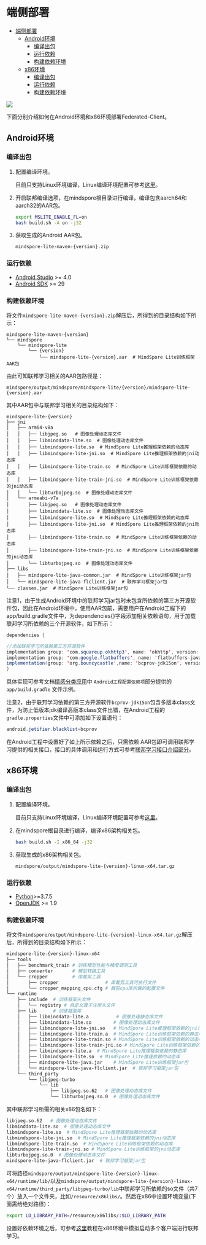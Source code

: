 # 端侧部署

<!-- TOC -->

- [端侧部署](#端侧部署)
    - [Android环境](#android环境)
        - [编译出包](#编译出包)
        - [运行依赖](#运行依赖)
        - [构建依赖环境](#构建依赖环境)
    - [x86环境](#x86环境)
        - [编译出包](#编译出包-1)
        - [运行依赖](#运行依赖-1)
        - [构建依赖环境](#构建依赖环境-1)

<!-- /TOC -->

<a href="https://gitee.com/mindspore/docs/blob/master/docs/federated/docs/source_zh_cn/deploy_federated_client.md" target="_blank"><img src="https://gitee.com/mindspore/docs/raw/master/resource/_static/logo_source.png"></a>

下面分别介绍如何在Android环境和x86环境部署Federated-Client。

## Android环境

### 编译出包

1. 配置编译环境。

    目前只支持Linux环境编译，Linux编译环境配置可参考[这里](https://www.mindspore.cn/lite/docs/zh-CN/master/use/build.html#linux)。

2. 开启联邦编译选项，在mindspore根目录进行编译，编译包含aarch64和aarch32的AAR包。

    ```sh
    export MSLITE_ENABLE_FL=on
    bash build.sh -A on -j32
    ```

3. 获取生成的Android AAR包。

    ```text
    mindspore-lite-maven-{version}.zip
    ```

### 运行依赖

- [Android Studio](https://developer.android.google.cn/studio) >= 4.0
- [Android SDK](https://developer.android.com/studio?hl=zh-cn#cmdline-tools) >= 29

### 构建依赖环境

将文件`mindspore-lite-maven-{version}.zip`解压后，所得到的目录结构如下所示：

```text
mindspore-lite-maven-{version}
└── mindspore
    └── mindspore-lite
        └── {version}
            └── mindspore-lite-{version}.aar  # MindSpore Lite训练框架AAR包
```

由此可知联邦学习相关的AAR包路径是：

```text
mindspore/output/mindspore/mindspore-lite/{version}/mindspore-lite-{version}.aar
```

其中AAR包中与联邦学习相关的目录结构如下：

```text
mindspore-lite-{version}
├── jni
│   ├── arm64-v8a
│   │   ├── libjpeg.so   # 图像处理动态库文件
│   │   ├── libminddata-lite.so  # 图像处理动态库文件
│   │   ├── libmindspore-lite.so  # MindSpore Lite推理框架依赖的动态库
│   │   ├── libmindspore-lite-jni.so  # MindSpore Lite推理框架依赖的jni动态库
│   │   ├── libmindspore-lite-train.so  # MindSpore Lite训练框架依赖的动态库
│   │   ├── libmindspore-lite-train-jni.so  # MindSpore Lite训练框架依赖的jni动态库
│   │   └── libturbojpeg.so  # 图像处理动态库文件
│   └── armeabi-v7a
│       ├── libjpeg.so   # 图像处理动态库文件
│       ├── libminddata-lite.so  # 图像处理动态库文件
│       ├── libmindspore-lite.so  # MindSpore Lite推理框架依赖的动态库
│       ├── libmindspore-lite-jni.so  # MindSpore Lite推理框架依赖的jni动态库
│       ├── libmindspore-lite-train.so  # MindSpore Lite训练框架依赖的动态库
│       ├── libmindspore-lite-train-jni.so  # MindSpore Lite训练框架依赖的jni动态库
│       └── libturbojpeg.so  # 图像处理动态库文件
├── libs
│   ├── mindspore-lite-java-common.jar  # MindSpore Lite训练框架jar包
│   └── mindspore-lite-java-flclient.jar  # 联邦学习框架jar包
└── classes.jar  # MindSpore Lite训练框架jar包
```

注意1，由于生成Android环境中的联邦学习jar包时未包含所依赖的第三方开源软件包，因此在Android环境中，使用AAR包前，需要用户在Android工程下的app/build.gradle文件中，为dependencies{}字段添加相关依赖语句，用于加载联邦学习所依赖的三个开源软件，如下所示：

```java
dependencies {

//添加联邦学习所依赖第三方开源软件
implementation group: 'com.squareup.okhttp3', name: 'okhttp', version: '3.14.9'
implementation group: 'com.google.flatbuffers', name: 'flatbuffers-java', version: '2.0.0'
implementation(group: 'org.bouncycastle',name: 'bcprov-jdk15on', version: '1.68')
}
```

具体实现可参考文档[情感分类应用](https://www.mindspore.cn/federated/docs/zh-CN/master/sentiment_classification_application.html)中 `Android工程配置依赖项`部分提供的`app/build.gradle` 文件示例。

注意2，由于联邦学习依赖的第三方开源软件`bcprov-jdk15on`包含多版本class文件，为防止低版本jdk编译高版本class文件出错，在Android工程的`gradle.properties`文件中可添加如下设置语句：

```java
android.jetifier.blacklist=bcprov
```

在Android工程中设置好了如上所示依赖之后，只需依赖 AAR包即可调用联邦学习提供的相关接口，接口的具体调用和运行方式可参考[联邦学习接口介绍部分](https://www.mindspore.cn/federated/api/zh-CN/master/index.html)。

## x86环境

### 编译出包

1. 配置编译环境。

    目前只支持Linux环境编译，Linux编译环境配置可参考[这里](https://www.mindspore.cn/lite/docs/zh-CN/master/use/build.html#linux)。

2. 在mindspore根目录进行编译，编译x86架构相关包。

    ```sh
    bash build.sh -I x86_64 -j32
    ```

3. 获取生成的x86架构相关包。

    ```text
    mindspore/output/mindspore-lite-{version}-linux-x64.tar.gz
    ```

### 运行依赖

- [Python](https://www.python.org/downloads/)>=3.7.5
- [OpenJDK](https://openjdk.java.net/install/) >= 1.9

### 构建依赖环境

将文件`mindspore/output/mindspore-lite-{version}-linux-x64.tar.gz`解压后，所得到的目录结构如下所示：

```sh
mindspore-lite-{version}-linux-x64
├── tools
│   ├── benchmark_train # 训练模型性能与精度调测工具
│   ├── converter       # 模型转换工具
│   └── cropper         # 库裁剪工具
│       ├── cropper                 # 库裁剪工具可执行文件
│       └── cropper_mapping_cpu.cfg # 裁剪cpu库所需的配置文件
└── runtime
    ├── include  # 训练框架头文件
    │   └── registry # 自定义算子注册头文件
    ├── lib      # 训练框架库
    │   ├── libminddata-lite.a          # 图像处理静态库文件
    │   ├── libminddata-lite.so        # 图像处理动态库文件
    │   ├── libmindspore-lite-jni.so   # MindSpore Lite推理框架依赖的jni动态库
    │   ├── libmindspore-lite-train.a  # MindSpore Lite训练框架依赖的静态库
    │   ├── libmindspore-lite-train.so # MindSpore Lite训练框架依赖的动态库
    │   ├── libmindspore-lite-train-jni.so # MindSpore Lite训练框架依赖的jni动态库
    │   ├── libmindspore-lite.a  # MindSpore Lite推理框架依赖的静态库
    │   ├── libmindspore-lite.so  # MindSpore Lite推理依赖的动态库
    │   ├── mindspore-lite-java.jar    # MindSpore Lite训练框架jar包
    │   └── mindspore-lite-java-flclient.jar  # 联邦学习框架jar包
    └── third_party
        └── libjpeg-turbo
            └── lib
                ├── libjpeg.so.62   # 图像处理动态库文件
                └── libturbojpeg.so.0  # 图像处理动态库文件
```

其中联邦学习所需的相关x86包名如下：

```sh
libjpeg.so.62   # 图像处理动态库文件
libminddata-lite.so  # 图像处理动态库文件
libmindspore-lite.so  # MindSpore Lite推理框架依赖的动态库
libmindspore-lite-jni.so  # MindSpore Lite推理框架依赖的jni动态库
libmindspore-lite-train.so  # MindSpore Lite训练框架依赖的动态库
libmindspore-lite-train-jni.so # MindSpore Lite训练框架的jni动态库
libturbojpeg.so.0  # 图像处理动态库文件
mindspore-lite-java-flclient.jar  # 联邦学习框架jar包
```

可将路径`mindspore/output/mindspore-lite-{version}-linux-x64/runtime/lib/`以及`mindspore/output/mindspore-lite-{version}-linux-x64/runtime/third_party/libjpeg-turbo/lib`中联邦学习所依赖的so文件（共7个）放入一个文件夹，比如`/resource/x86libs/`。然后在x86中设置环境变量(下面需给绝对路径)：

```sh
export LD_LIBRARY_PATH=/resource/x86libs/:$LD_LIBRARY_PATH
```

设置好依赖环境之后，可参考[这里](https://www.mindspore.cn/federated/docs/zh-CN/master/image_classification_application.html)教程在x86环境中模拟启动多个客户端进行联邦学习。